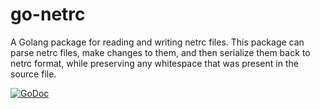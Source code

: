 # go-netrc

A Golang package for reading and writing netrc files. This package can parse netrc
files, make changes to them, and then serialize them back to netrc format, while
preserving any whitespace that was present in the source file.

[![GoDoc](https://godoc.org/github.com/bgentry/go-netrc?status.png)][godoc]

[godoc]: https://godoc.org/github.com/bgentry/go-netrc "go-netrc on Godoc.org"

